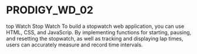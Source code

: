 # PRODIGY_WD_02
top Watch Stop Watch To build a stopwatch web application, you can use HTML, CSS, and JavaScrip. By implementing functions for starting, pausing, and resetting the stopwatch, as well as tracking and displaying lap times, users can accurately measure and record time intervals.
